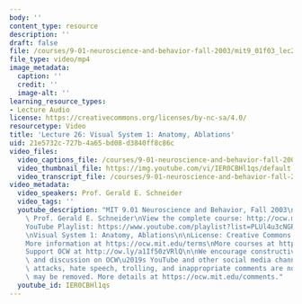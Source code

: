 ```yaml
---
body: ''
content_type: resource
description: ''
draft: false
file: /courses/9-01-neuroscience-and-behavior-fall-2003/mit9_01f03_lec26_360p_16_9.mp4
file_type: video/mp4
image_metadata:
  caption: ''
  credit: ''
  image-alt: ''
learning_resource_types:
- Lecture Audio
license: https://creativecommons.org/licenses/by-nc-sa/4.0/
resourcetype: Video
title: 'Lecture 26: Visual System 1: Anatomy, Ablations'
uid: 21e5732c-727b-4a65-bd08-d3840ff8c86c
video_files:
  video_captions_file: /courses/9-01-neuroscience-and-behavior-fall-2003/1G2dq9sPrBecRmKx1rj4adxwHJPo5amU6_transcript.webvtt
  video_thumbnail_file: https://img.youtube.com/vi/IER0CBHl1qs/default.jpg
  video_transcript_file: /courses/9-01-neuroscience-and-behavior-fall-2003/1G2dq9sPrBecRmKx1rj4adxwHJPo5amU6_transcript.pdf
video_metadata:
  video_speakers: Prof. Gerald E. Schneider
  video_tags: ''
  youtube_description: "MIT 9.01 Neuroscience and Behavior, Fall 2003\nInstructor:\
    \ Prof. Gerald E. Schneider\nView the complete course: http://ocw.mit.edu/courses/brain-and-cognitive-sciences/9-01-neuroscience-and-behavior-fall-2003\n\
    YouTube Playlist: https://www.youtube.com/playlist?list=PLUl4u3cNGP63U7FmbKD9KClb-94dyPJim\n\
    \nVisual System 1: Anatomy, Ablations\n\nLicense: Creative Commons BY-NC-SA\n\
    More information at https://ocw.mit.edu/terms\nMore courses at https://ocw.mit.edu\n\
    Support OCW at http://ow.ly/a1If50zVRlQ\n\nWe encourage constructive comments\
    \ and discussion on OCW\u2019s YouTube and other social media channels. Personal\
    \ attacks, hate speech, trolling, and inappropriate comments are not allowed and\
    \ may be removed. More details at https://ocw.mit.edu/comments."
  youtube_id: IER0CBHl1qs
---
```

